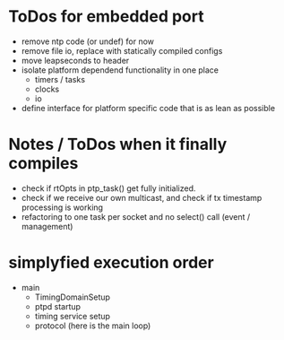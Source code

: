 # ToDos for embedded port
- remove ntp code (or undef) for now
- remove file io, replace with statically compiled configs
- move leapseconds to header
- isolate platform dependend functionality in one place
  - timers / tasks
  - clocks
  - io
- define interface for platform specific code that is as lean as possible

# Notes / ToDos when it finally compiles
- check if rtOpts in ptp_task() get fully initialized.
- check if we receive our own multicast, and check if tx timestamp processing is working
- refactoring to one task per socket and no select() call (event / management)

# simplyfied execution order
- main
  - TimingDomainSetup
  - ptpd startup
  - timing service setup
  - protocol (here is the main loop)